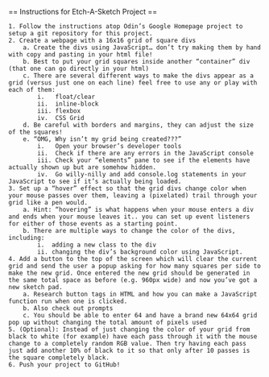 == Instructions for Etch-A-Sketch Project ==

    1. Follow the instructions atop Odin’s Google Homepage project to setup a git repository for this project.
    2. Create a webpage with a 16x16 grid of square divs
        a. Create the divs using JavaScript… don’t try making them by hand with copy and pasting in your html file!
        b. Best to put your grid squares inside another “container” div (that one can go directly in your html)
        c. There are several different ways to make the divs appear as a grid (versus just one on each line) feel free to use any or play with each of them:
            i.   float/clear
            ii.  inline-block
            iii. flexbox
            iv.  CSS Grid
        d. Be careful with borders and margins, they can adjust the size of the squares!
        e. “OMG, Why isn’t my grid being created???”
            i.   Open your browser’s developer tools
            ii.  Check if there are any errors in the JavaScript console
            iii. Check your “elements” pane to see if the elements have actually shown up but are somehow hidden.
            iv.  Go willy-nilly and add console.log statements in your JavaScript to see if it’s actually being loaded.
    3. Set up a “hover” effect so that the grid divs change color when your mouse passes over them, leaving a (pixelated) trail through your grid like a pen would.
        a. Hint: “hovering” is what happens when your mouse enters a div and ends when your mouse leaves it.. you can set up event listeners for either of those events as a starting point.
        b. There are multiple ways to change the color of the divs, including:
            i.  adding a new class to the div
            ii. changing the div’s background color using JavaScript.
    4. Add a button to the top of the screen which will clear the current grid and send the user a popup asking for how many squares per side to make the new grid. Once entered the new grid should be generated in the same total space as before (e.g. 960px wide) and now you’ve got a new sketch pad.
        a. Research button tags in HTML and how you can make a JavaScript function run when one is clicked.
        b. Also check out prompts
        c. You should be able to enter 64 and have a brand new 64x64 grid pop up without changing the total amount of pixels used
    5. (Optional): Instead of just changing the color of your grid from black to white (for example) have each pass through it with the mouse change to a completely random RGB value. Then try having each pass just add another 10% of black to it so that only after 10 passes is the square completely black.
    6. Push your project to GitHub!


